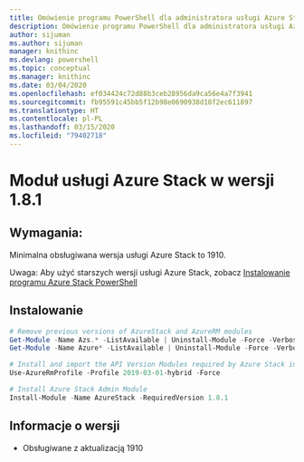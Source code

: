 ```yaml
---
title: Omówienie programu PowerShell dla administratora usługi Azure Stack | Microsoft Docs
description: Omówienie programu PowerShell dla administratora usługi Azure Stack z instrukcjami dotyczącymi instalacji i konfiguracji.
author: sijuman
ms.author: sijuman
manager: knithinc
ms.devlang: powershell
ms.topic: conceptual
ms.manager: knithinc
ms.date: 03/04/2020
ms.openlocfilehash: ef034424c72d88b3ceb28956da9ca56e4a7f3941
ms.sourcegitcommit: fb95591c45bb5f12b98e0690938d18f2ec611897
ms.translationtype: HT
ms.contentlocale: pl-PL
ms.lasthandoff: 03/15/2020
ms.locfileid: "79402718"
---
```

# <a name="azure-stack-module-181"></a>Moduł usługi Azure Stack w wersji 1.8.1

## <a name="requirements"></a>Wymagania:

Minimalna obsługiwana wersja usługi Azure Stack to 1910.

Uwaga: Aby użyć starszych wersji usługi Azure Stack, zobacz [Instalowanie programu Azure Stack PowerShell](https://docs.microsoft.com/azure/azure-stack/azure-stack-powershell-install#install-azure-stack-powershell)

## <a name="install"></a>Instalowanie

```powershell
# Remove previous versions of AzureStack and AzureRM modules
Get-Module -Name Azs.* -ListAvailable | Uninstall-Module -Force -Verbose
Get-Module -Name Azure* -ListAvailable | Uninstall-Module -Force -Verbose

# Install and import the API Version Modules required by Azure Stack into the current PowerShell session.
Use-AzureRmProfile -Profile 2019-03-01-hybrid -Force

# Install Azure Stack Admin Module
Install-Module -Name AzureStack -RequiredVersion 1.8.1
```

## <a name="release-notes"></a>Informacje o wersji

* Obsługiwane z aktualizacją 1910
